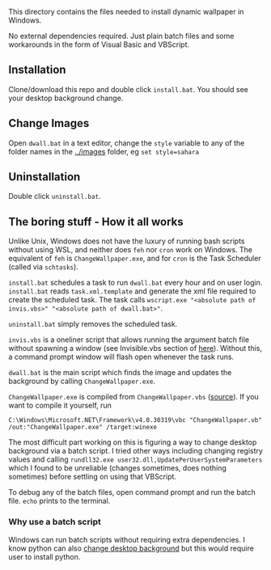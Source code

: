 This directory contains the files needed to install dynamic wallpaper in Windows.

No external dependencies required. Just plain batch files and some workarounds in the form of Visual Basic and VBScript.

## Installation

Clone/download this repo and double click `install.bat`. You should see your desktop background change.

## Change Images

Open `dwall.bat` in a text editor, change the `style` variable to any of the folder names in the [../images](../images) folder, eg `set style=sahara`

## Uninstallation

Double click `uninstall.bat`.

## The boring stuff - How it all works

Unlike Unix, Windows does not have the luxury of running bash scripts without using WSL, and neither does `feh` nor `cron` work on Windows. The equivalent of `feh` is `ChangeWallpaper.exe`, and for `cron` is the Task Scheduler (called via `schtasks`).

`install.bat` schedules a task to run `dwall.bat` every hour and on user login. `install.bat` reads `task.xml.template` and generate the xml file required to create the scheduled task. The task calls `wscript.exe "<absolute path of invis.vbs>" "<absolute path of dwall.bat>"`.

`uninstall.bat` simply removes the scheduled task.

`invis.vbs` is a oneliner script that allows running the argument batch file without spawning a window (see Invisible.vbs section of [here](https://ss64.com/vb/run.html)). Without this, a command prompt window will flash open whenever the task runs.

`dwall.bat` is the main script which finds the image and updates the background by calling `ChangeWallpaper.exe`.

`ChangeWallpaper.exe` is compiled from `ChangeWallpaper.vbs` ([source](https://winsourcecode.blogspot.com/2019/06/changewallpaper.html)). If you want to compile it yourself, run

```
C:\Windows\Microsoft.NET\Framework\v4.0.30319\vbc "ChangeWallpaper.vb" /out:"ChangeWallpaper.exe" /target:winexe
```

The most difficult part working on this is figuring a way to change desktop background via a batch script. I tried other ways including changing registry values and calling `rundll32.exe user32.dll,UpdatePerUserSystemParameters` which I found to be unreliable (changes sometimes, does nothing sometimes) before settling on using that VBScript.

To debug any of the batch files, open command prompt and run the batch file. `echo` prints to the terminal.

### Why use a batch script

Windows can run batch scripts without requiring extra dependencies. I know python can also [change desktop background](https://stackoverflow.com/a/46504228/4858751) but this would require user to install python.
